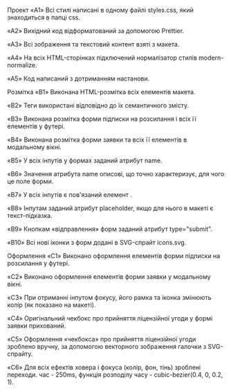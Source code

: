 Проект
«A1» Всі стилі написані в одному файлі styles.css, який знаходиться в папці css.

«A2» Вихідний код відформатований за допомогою Prettier.

«A3» Всі зображення та текстовий контент взяті з макета.

«A4» На всіх HTML-сторінках підключений нормалізатор стилів modern-normalize.

«A5» Код написаний з дотриманням настанови.

Розмітка
«B1» Виконана HTML-розмітка всіх елементів макета.

«B2» Теги використані відповідно до їх семантичного змісту.

«B3» Виконана розмітка форми підписки на розсилання і всіх її елементів у футері.

«B4» Виконана розмітка форми заявки та всіх її елементів в модальному вікні.

«B5» У всіх інпутів у формах заданий атрибут name.

«B6» Значення атрибута name описові, що точно характеризує, для чого це поле форми.

«B7» У всіх інпутів є пов'язаний елемент <label>.

«B8» Інпутам заданий атрибут placeholder, якщо для нього в макеті є текст-підказка.

«B9» Кнопкам «відправлення» форм заданий атрибут type="submit".

«B10» Всі нові іконки з форм додані в SVG-спрайт icons.svg.

Оформлення
«C1» Виконано оформлення елементів форми підписки на розсилання у футері.

«C2» Виконано оформлення елементів форми заявки у модальному вікні.

«C3» При отриманні інпутом фокусу, його рамка та іконка змінюють колір (як показано на макеті).

«C4» Оригінальний чекбокс про прийняття ліцензійної угоди у формі заявки прихований.

«C5» Оформлення «чекбокса» про прийняття ліцензійної угоди зроблено вручну, за допомогою векторного зображення галочки з SVG-спрайту.

«C6» Для всіх ефектів ховера і фокуса (колір, фон, тінь) зроблені переходи. час - 250ms, функція розподілу часу - cubic-bezier(0.4, 0, 0.2, 1).
